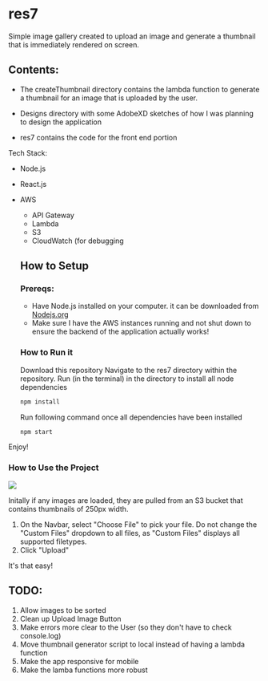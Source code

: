 # res7

Simple image gallery created to upload an image and generate a thumbnail that is immediately rendered on screen. 

## Contents:

- The createThumbnail directory contains the lambda function to generate a thumbnail for an image that is uploaded by the user.

- Designs directory with some AdobeXD sketches of how I was planning to design the application

- res7 contains the code for the front end portion

Tech Stack:

* Node.js
* React.js
* AWS
  * API Gateway
  * Lambda
  * S3 
  * CloudWatch (for debugging
  
  
  ## How to Setup
  
  ### Prereqs: 
  * Have Node.js installed on your computer. it can be downloaded from [Nodejs.org](https://nodejs.org/en/)
  * Make sure I have the AWS instances running and not shut down to ensure the backend of the application actually works!
  
  ### How to Run it
  
  Download this repository
  Navigate to the res7 directory within the repository.
  Run (in the terminal) in the directory to install all node dependencies
  ```bash
  npm install
  ``` 
  Run following command once all dependencies have been installed
  ```bash
  npm start
  ``` 
Enjoy!
 
  
  ### How to Use the Project
  
  ![](demo_gif.gif)
  
  Initally if any images are loaded, they are pulled from an S3 bucket that contains thumbnails of 250px width.
  
  1. On the Navbar, select "Choose File" to pick your file. Do not change the "Custom Files" dropdown to all files, as "Custom Files" displays all supported filetypes.
  1. Click "Upload"
  
  It's that easy!
  
  
  ## TODO:
  1. Allow images to be sorted
  1. Clean up Upload Image Button
  1. Make errors more clear to the User (so they don't have to check console.log)
  1. Move thumbnail generator script to local instead of having a lambda function
  1. Make the app responsive for mobile
  1. Make the lamba functions more robust
  
  
